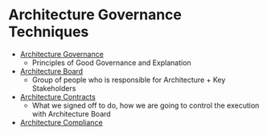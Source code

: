 # Architecture Governance Techniques
* [Architecture Governance](Architecture-Governance/Arch-Governance-1-Architecture-Governance-Technique.md)
  - Principles of Good Governance and Explanation
* [Architecture Board](Architecture-Governance/Arch-Governance-2-Architecture-Board.md)
  - Group of people who is responsible for Architecture + Key Stakeholders
* [Architecture Contracts](Architecture-Governance/Arch-Governance-3-Architecture-Contracts.md)
  - What we signed off to do, how we are going to control the execution with Architecture Board
* [Architecture Compliance](Architecture-Governance/Arch-Governance-4-Architecture-Compliance.md)
